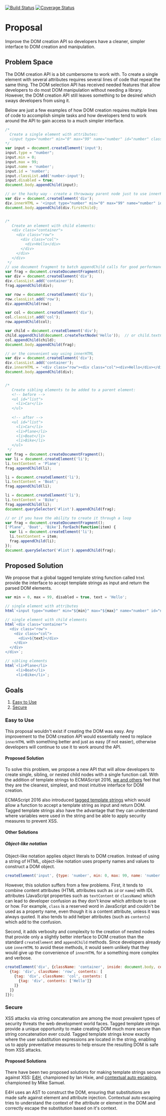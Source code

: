 [![Build Status](https://travis-ci.org/straker/html-tagged-template.svg?branch=master)](https://travis-ci.org/straker/html-tagged-template)
[![Coverage Status](https://coveralls.io/repos/github/straker/html-tagged-template/badge.svg?branch=master)](https://coveralls.io/github/straker/html-tagged-template?branch=master)

# Proposal

Improve the DOM creation API so developers have a cleaner, simpler interface to DOM creation and manipulation.

## Problem Space

The DOM creation API is a bit cumbersome to work with. To create a single element with several attributes requires several lines of code that repeat the same thing. The DOM selection API has received needed features that allow developers to do most DOM manipulation without needing a library. However, the DOM creation API still leaves something to be desired which sways developers from using it.

Below are just a few examples of how DOM creation requires multiple lines of code to accomplish simple tasks and how developers tend to work around the API to gain access to a much simpler interface.

```js
/*
  Create a single element with attributes:
  <input type="number" min="0" max="99" name="number" id="number" class="number-input" disabled/>
*/
var input = document.createElement('input');
input.type = "number";
input.min = 0;
input.max = 99;
input.name = 'number';
input.id = 'number';
input.classList.add('number-input');
input.disabled = true;
document.body.appendChild(input);

// or the hacky way - create a throwaway parent node just to use innerHTML
var div = document.createElement('div');
div.innerHTML = '<input type="number" min="0" max="99" name="number" id="number" class="number-input" disabled/>';
document.body.appendChild(div.firstChild);


/*
   Create an element with child elements:
   <div class="container">
     <div class="row">
       <div class="col">
         <div>Hello</div>
       </div>
     </div>
   </div>
 */
// use document fragment to batch appendChild calls for good performance
var frag = document.createDocumentFragment();
var div = document.createElement('div');
div.classList.add('container');
frag.appendChild(div);

var row = document.createElement('div');
row.classList.add('row');
div.appendChild(row);

var col = document.createElement('div');
col.classList.add('col');
row.appendChild(col);

var child = document.createElement('div');
child.appendChild(document.createTextNode('Hello'));  // or child.textContext = 'Hello';
col.appendChild(child);
document.body.appendChild(frag);

// or the convenient way using innerHTML
var div = document.createElement('div');
div.classList.add('container');
div.innerHTML = '<div class="row"><div class="col"><div>Hello</div></div></div>';
document.body.appendChild(div);


/*
   Create sibling elements to be added to a parent element:
   <!-- before -->
   <ul id="list">
     <li>Car</li>
   </ul>
 
   <!-- after -->
   <ul id="list">
     <li>Car</li>
     <li>Plane</li>
     <li>Boat</li>
     <li>Bike</li>
   </ul>
 */
var frag = document.createDocumentFragment();
var li = document.createElement('li');
li.textContent = 'Plane';
frag.appendChild(li);

li = document.createElement('li');
li.textContent = 'Boat';
frag.appendChild(li);

li = document.createElement('li');
li.textContent = 'Bike';
frag.appendChild(li);
document.querySelector('#list').appendChild(frag);

// or if you have the ability to create it through a loop
var frag = document.createDocumentFragment();
['Plane', 'Boat', 'Bike'].forEach(function(item) {
  var li = document.createElement('li');
  li.textContent = item;
  frag.appendChild(li);
});
document.querySelector('#list').appendChild(frag);
```

## Proposed Solution

We propose that a global tagged template string function called `html` provide the interface to accept template strings as input and return the parsed DOM elements.

```js
var min = 0, max = 99, disabled = true, text = 'Hello';

// single element with attributes
html`<input type="number" min="${min}" max="${max}" name="number" id="number" class="number-input" ${ (disabled ? 'disabled' : '') }/>`;

// single element with child elements
html`<div class="container">
  <div class="row">
    <div class="col">
      <div>${text}</div>
    </div>
  </div>
</div>`;

// sibling elements
html`<li>Plane</li>
     <li>Boat</li>
     <li>Bike</li>`;
```

## Goals

1. [Easy to Use](#easy-to-use)
1. [Secure](#secure)

### Easy to Use

This proposal wouldn't exist if creating the DOM was easy. Any improvement to the DOM creation API would essentially need to replace `innerHTML` with something better and just as easy (if not easier), otherwise developers will continue to use it to work around the API.

#### Proposed Solution

To solve this problem, we propose a new API that will allow developers to create single, sibling, or nested child nodes with a single function call. With the addition of template strings to ECMAScript 2016, [we and others](https://lists.w3.org/Archives/Public/www-dom/2011OctDec/0170.html) feel that they are the cleanest, simplest, and most intuitive interface for DOM creation.

ECMAScript 2016 also introduced [tagged template strings](https://developer.mozilla.org/en-US/docs/Web/JavaScript/Reference/template_strings#Tagged_template_strings) which would allow a function to accept a template string as input and return DOM. Tagged template strings also have the advantage that they can understand where variables were used in the string and be able to apply security measures to prevent XSS.

#### Other Solutions

##### Object-like notation

Object-like notation applies object literals to DOM creation. Instead of using a string of HTML, object-like notation uses property names and values to construct a DOM object.

```js
createElement('input', {type: 'number', min: 0, max: 99, name: 'number', id: 'number', className: 'number-input', disabled: true, inside: document.body});
```

However, this solution suffers from a few problems. First, it tends to combine content attributes (HTML attributes such as `id` or `name`) with IDL attributes (JavaScript properties such as `textContent` or `className`) which can lead to developer confusion as they don't know which attribute to use or how. For example, `class` is a reserved word in JavaScript and couldn't be used as a property name, even though it is a content attribute, unless it was always quoted. It also tends to add helper attributes (such as `contents`) which add to the confusion.

Second, it adds verbosity and complexity to the creation of nested nodes that provide only a slightly better interface to DOM creation than the standard `createElement` and `appendChild` methods. Since developers already use `innerHTML` to avoid these methods, it would seem unlikely that they would give up the convenience of `innerHTML` for a something more complex and verbose.

```js
createElement('div', {className: 'container', inside: document.body, contents: [
  {tag: 'div', className: 'row', contents: [
    {tag: 'div', className: 'col', contents: [
      {tag: 'div', contents: ['Hello']}
    ]}
  ]}
]});
```

### Secure

XSS attacks via string concatenation are among the most prevalent types of security threats the web development world faces. Tagged template strings provide a unique opportunity to make creating DOM much more secure than string concatenation ever could. Tagged template strings know exactly where the user substitution expressions are located in the string, enabling us to apply preventative measures to help ensure the resulting DOM is safe from XSS attacks.

#### Proposed Solutions

There have been two proposed solutions for making template strings secure against XSS: [E4H](http://www.hixie.ch/specs/e4h/strawman), championed by Ian Hixie, and [contextual auto escaping](https://js-quasis-libraries-and-repl.googlecode.com/svn/trunk/safetemplate.html#security_under_maintenance), championed by Mike Samuel. 

E4H uses an AST to construct the DOM, ensuring that substitutions are made safe against element and attribute injection. Contextual auto escaping tries to understand the context of the attribute or element in the DOM and correctly escape the substitution based on it's context.